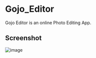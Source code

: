 # Gojo_Editor

Gojo Editor is an online Photo Editing App.


## Screenshot

![image](https://user-images.githubusercontent.com/53444977/181625521-ac722816-224a-4e72-863f-b7a338adab30.png)
